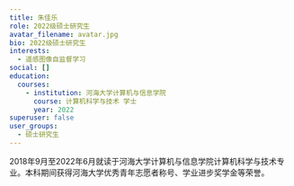 ```yaml
---
title: 朱佳乐
role: 2022级硕士研究生
avatar_filename: avatar.jpg
bio: 2022级硕士研究生
interests:
  - 遥感图像自监督学习
social: []
education:
  courses:
    - institution: 河海大学计算机与信息学院
      course: 计算机科学与技术 学士
      year: 2022
superuser: false
user_groups:
  - 硕士研究生
---
```

2018年9月至2022年6月就读于河海大学计算机与信息学院计算机科学与技术专业。本科期间获得河海大学优秀青年志愿者称号、学业进步奖学金等荣誉。
